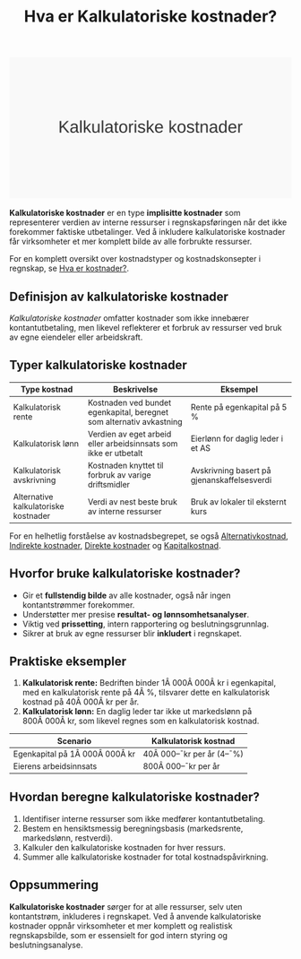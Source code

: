 ﻿---
title: "Hva er Kalkulatoriske kostnader?"
seoTitle: "Hva er Kalkulatoriske kostnader?"
description: '![Illustrasjon som viser kalkulatoriske kostnader](kalkulatoriske-kostnader-image.svg)'
---

![Illustrasjon som viser kalkulatoriske kostnader](kalkulatoriske-kostnader-image.svg)

**Kalkulatoriske kostnader** er en type **implisitte kostnader** som representerer verdien av interne ressurser i regnskapsføringen når det ikke forekommer faktiske utbetalinger. Ved å inkludere kalkulatoriske kostnader får virksomheter et mer komplett bilde av alle forbrukte ressurser.

For en komplett oversikt over kostnadstyper og kostnadskonsepter i regnskap, se [Hva er kostnader?](/blogs/regnskap/hva-er-kostnader "Hva er Kostnader i Regnskap? Komplett Guide til Kostnadstyper og Regnskapsføring").

## Definisjon av kalkulatoriske kostnader

*Kalkulatoriske kostnader* omfatter kostnader som ikke innebærer kontantutbetaling, men likevel reflekterer et forbruk av ressurser ved bruk av egne eiendeler eller arbeidskraft.

## Typer kalkulatoriske kostnader

| Type kostnad                       | Beskrivelse                                                                      | Eksempel                                  |
|------------------------------------|----------------------------------------------------------------------------------|-------------------------------------------|
| Kalkulatorisk rente               | Kostnaden ved bundet egenkapital, beregnet som alternativ avkastning             | Rente på egenkapital på 5 %               |
| Kalkulatorisk lønn                | Verdien av eget arbeid eller arbeidsinnsats som ikke er utbetalt                 | Eierlønn for daglig leder i et AS         |
| Kalkulatorisk avskrivning         | Kostnaden knyttet til forbruk av varige driftsmidler                             | Avskrivning basert på gjenanskaffelsesverdi|
| Alternative kalkulatoriske kostnader | Verdi av nest beste bruk av interne ressurser                                   | Bruk av lokaler til eksternt kurs        |

For en helhetlig forståelse av kostnadsbegrepet, se også [Alternativkostnad](/blogs/regnskap/alternativkostnad "Hva er Alternativkostnad? Komplett Guide til Alternativkostnad og Beslutningsanalyse"), [Indirekte kostnader](/blogs/regnskap/hva-er-indirekte-kostnader "Hva er Indirekte kostnader? Definisjon, Eksempler og Regnskapsføring"), [Direkte kostnader](/blogs/regnskap/hva-er-direkte-kostnader "Hva er Direkte kostnader? Definisjon, Eksempler og Regnskapsføring") og [Kapitalkostnad](/blogs/regnskap/kapitalkostnad "Kapitalkostnad “ Grunnleggende konsept for norsk regnskap og investering").

## Hvorfor bruke kalkulatoriske kostnader?

- Gir et **fullstendig bilde** av alle kostnader, også når ingen kontantstrømmer forekommer.
- Understøtter mer presise **resultat- og lønnsomhetsanalyser**.
- Viktig ved **prissetting**, intern rapportering og beslutningsgrunnlag.
- Sikrer at bruk av egne ressurser blir **inkludert** i regnskapet.

## Praktiske eksempler

1. **Kalkulatorisk rente:** Bedriften binder 1Â 000Â 000Â kr i egenkapital, med en kalkulatorisk rente på 4Â %, tilsvarer dette en kalkulatorisk kostnad på 40Â 000Â kr per år.
2. **Kalkulatorisk lønn:** En daglig leder tar ikke ut markedslønn på 800Â 000Â kr, som likevel regnes som en kalkulatorisk kostnad.

| Scenario                          | Kalkulatorisk kostnad    |
|-----------------------------------|--------------------------|
| Egenkapital på 1Â 000Â 000Â kr       | 40Â 000–¯kr per år (4–¯%)   |
| Eierens arbeidsinnsats            | 800Â 000–¯kr per år        |

## Hvordan beregne kalkulatoriske kostnader?

1. Identifiser interne ressurser som ikke medfører kontantutbetaling.
2. Bestem en hensiktsmessig beregningsbasis (markedsrente, markedslønn, restverdi).
3. Kalkuler den kalkulatoriske kostnaden for hver ressurs.
4. Summer alle kalkulatoriske kostnader for total kostnadspåvirkning.

## Oppsummering

**Kalkulatoriske kostnader** sørger for at alle ressurser, selv uten kontantstrøm, inkluderes i regnskapet. Ved å anvende kalkulatoriske kostnader oppnår virksomheter et mer komplett og realistisk regnskapsbilde, som er essensielt for god intern styring og beslutningsanalyse.










